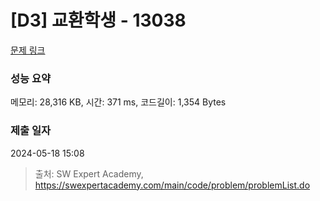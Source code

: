 # [D3] 교환학생 - 13038 

[문제 링크](https://swexpertacademy.com/main/code/problem/problemDetail.do?contestProbId=AXxNn6GaPW4DFASZ) 

### 성능 요약

메모리: 28,316 KB, 시간: 371 ms, 코드길이: 1,354 Bytes

### 제출 일자

2024-05-18 15:08



> 출처: SW Expert Academy, https://swexpertacademy.com/main/code/problem/problemList.do